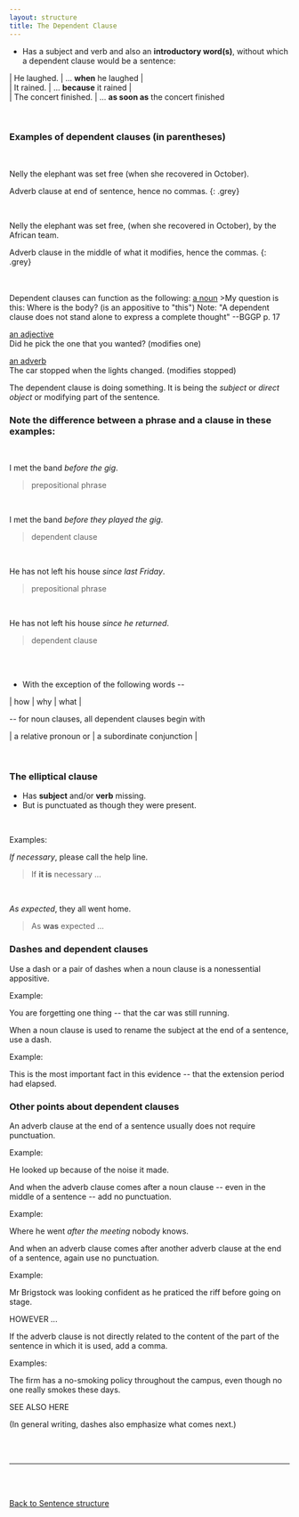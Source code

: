 ```yaml
---
layout: structure
title: The Dependent Clause
---
```


* Has a subject and verb and also an **introductory word(s)**, without which a dependent clause would be a sentence:  



| He laughed. | ... **when** he laughed |  
| It rained. | ... **because** it rained |  
| The concert finished. | ... **as soon as** the concert finished  

<br/>

### Examples of dependent clauses (in parentheses)  

<br/>

Nelly the elephant was set free (when she recovered in October).  

Adverb clause at end of sentence, hence no commas.
{: .grey}   

<br/>  



Nelly the elephant was set free, (when she recovered in October), by the African team.  

Adverb clause in the middle of what it modifies, hence the commas.
{: .grey} 

<br/>
<br/>  
Dependent clauses can function as the following:  
<ins>a noun</ins>  
>My question is this: Where is the body?  (is an appositive to "this")  
Note: "A dependent clause does not stand alone to express a complete thought" --BGGP p. 17

<ins> an adjective</ins>  
Did he pick the one that you wanted? (modifies one)    

<ins> an adverb</ins>  
The car stopped when the lights changed.  (modifies stopped)  

The dependent clause is doing something. It is being the *subject* or *direct object* or modifying part of the sentence.  

  

### Note the difference between a phrase and a clause in these examples:  

<br/>

I met the band *before the gig*.
>prepositional phrase  


<br/>


I met the band *before they played the gig*.  
>dependent clause


<br/>


He has not left his house *since last Friday*.   
>prepositional phrase  


<br/>


He has not left his house *since he returned*.  
>dependent clause  

<br/>
<br/>


* With the exception of the following words --    

| how | why | what | 
  
-- for noun clauses, all dependent clauses begin with   

| a relative pronoun or | a subordinate conjunction |

<br>
 
### The elliptical clause  
* Has **subject** and/or **verb** missing.  
* But is punctuated as though they were present.  
<br/>

Examples:

*If necessary*, please call the help line.
> If **it is** necessary ...  

<br/>  

*As expected*, they all went home.
> As **was** expected ...


### Dashes and dependent clauses  

Use a dash or a pair of dashes when a noun clause is a nonessential appositive.  

Example:  

You are forgetting one thing -- that the car was still running.

When a noun clause is used to rename the subject at the end of a sentence, use a dash.  

Example:  

This is the most important fact in this evidence -- that the extension period had elapsed.

### Other points about dependent clauses  

An adverb clause at the end of a sentence usually does not require punctuation.  

Example:  

He looked up because of the noise it made.  

And when the adverb clause comes after a noun clause -- even in the middle of a sentence -- add no punctuation.  

Example: 

Where he went *after the meeting* nobody knows.  

And when an adverb clause comes after another adverb clause at the end of a sentence, again use no punctuation.  

Example:  

Mr Brigstock was looking confident as he praticed the riff before going on stage.

HOWEVER ...  

If the adverb clause is not directly related to the content of the part of the sentence in which it is used, add a comma.  

Examples:  

The firm has a no-smoking policy throughout the campus, even though no one really smokes these days.  
 

SEE ALSO HERE  







(In general writing, dashes also emphasize what comes next.)  









<br/>
<br/>

---

<br/>
<br/>

[Back to Sentence structure]({{site.baseurl}}/structures/sentence-structure)

